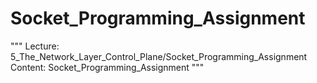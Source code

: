 # Socket_Programming_Assignment

"""
Lecture: 5_The_Network_Layer_Control_Plane/Socket_Programming_Assignment
Content: Socket_Programming_Assignment
"""

